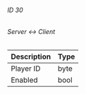 ###### ID 30
###### Server <-> Client
| Description | Type |
|-------------|------|
| Player ID | byte |
| Enabled   | bool |